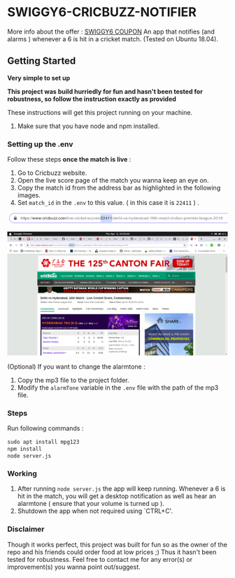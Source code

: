 # SWIGGY6-CRICBUZZ-NOTIFIER
More info about the offer : [SWIGGY6 COUPON](https://6.swiggy.com/)
An app that notifies (and alarms ) whenever a 6 is hit in a cricket match. (Tested on Ubuntu 18.04).

## Getting Started

**Very simple to set up**

**This project was build hurriedly for fun and hasn't been tested for robustness, so follow the instruction exactly as provided**

These instructions will get this project running on your machine.

1. Make sure that you have node and npm installed. 

### Setting up the .env

Follow these steps  **once the match is live**  : 

1. Go to Cricbuzz website.
2. Open the live score page of the match you wanna keep an eye on. 
3. Copy the match id from the address bar as highlighted in the following images. 
4. Set `match_id` in the `.env` to this value. ( in this case it is `22411` ) .


![alt text](https://raw.githubusercontent.com/convexhull/swiggy6-coupon-cricbuzz/master/image2.png)



![alt text](https://raw.githubusercontent.com/convexhull/swiggy6-coupon-cricbuzz/master/image1.png)



(Optional) If you want to change the alarmtone :
1. Copy the mp3 file to the project folder.
2. Modify the `alarmTone` variable in the `.env` file with the path of the mp3 file.


### Steps

Run following commands : 

```
sudo apt install mpg123
npm install
node server.js
```

### Working

1. After running `node server.js` the app will keep running. Whenever a 6 is hit in the match, you will get a desktop notification as well as hear an alarmtone ( ensure that your volume is turned up ).
2. Shutdown the app when not required using `CTRL+C'. 


### Disclaimer
Though it works perfect, this project was built for fun so as the owner of the repo and his friends could order food at low prices ;)
Thus it hasn't been tested for robustness.
Feel free to contact me for any error(s) or improvement(s) you wanna point out/suggest.